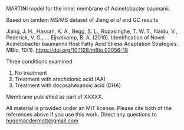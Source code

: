 MARTINI model for the inner membrane of Acinetobacter baumanii.

Based on tandem MS/MS dataset of Jiang *et al* and GC results

Jiang, J. H., Hassan, K. A., Begg, S. L., Rupasinghe, T. W. T., Naidu, V., Pederick, V. G., … Eijkelkamp, B. A. (2019). Identification of Novel Acinetobacter baumannii Host Fatty Acid Stress Adaptation Strategies. MBio, 10(1). https://doi.org/10.1128/mBio.02056-18

Three conditions examined

1. No treatment
2. Treatment with arachidonic acid (AA)
3. Treatment with docosahexanoic acid (DHA)

Membrane published as part of XXXXX.



All material is provided under an MIT license.
Please cite both of the references above if you use this work.
Direct any questions to hugomacdermott@gmail.com


